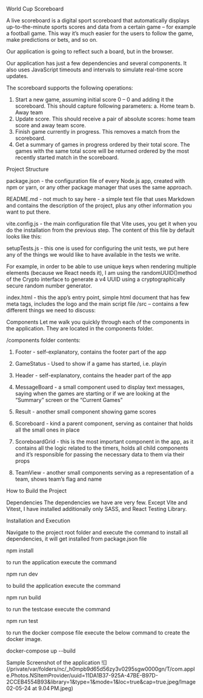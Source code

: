 World Cup Scoreboard

A live scoreboard is a digital sport scoreboard that automatically displays up-to-the-minute sports scores and data from a certain game – for example a football game. This way it’s much easier for the users to follow the game, make predictions or bets, and so on.

Our application is going to reflect such a board, but in the browser.

Our application has just a few dependencies and several components. It also uses JavaScript timeouts and intervals to simulate real-time score updates.

The scoreboard supports the following operations:
1. Start a new game, assuming initial score 0 – 0 and adding it the scoreboard.
   This should capture following parameters:
   a. Home team
   b. Away team
2. Update score. This should receive a pair of absolute scores: home team score and away
   team score.
3. Finish game currently in progress. This removes a match from the scoreboard.
4. Get a summary of games in progress ordered by their total score. The games with the same
   total score will be returned ordered by the most recently started match in the scoreboard.

Project Structure

package.json - the configuration file of every Node.js app, created with npm or yarn, or any other package manager that uses the same approach.

README.md - not much to say here - a simple text file that uses Markdown and contains the description of the project, plus any other information you want to put there.

vite.config.js - the main configuration file that Vite uses, you get it when you do the installation from the previous step. The content of this file by default looks like this:

setupTests.js - this one is used for configuring the unit tests, we put here any of the things we would like to have available in the tests we write.

For example, in order to be able to use unique keys when rendering multiple elements (because we React needs it), I am using the randomUUID()method of the Crypto interface to generate a v4 UUID using a cryptographically secure random number generator.

index.html - this the app’s entry point, simple html document that has few meta tags, includes the logo and the main script file
/src – contains a few different things we need to discuss:

Components
Let me walk you quickly through each of the components in the application. They are located in the components folder.

/components folder contents:

1. Footer - self-explanatory, contains the footer part of the app

2. GameStatus - Used to show if a game has started, i.e. playin

3. Header - self-explanatory, contains the header part of the app

4. MessageBoard - a small component used to display text messages, saying when the games are starting or if we are looking at the “Summary” screen or the “Current Games”

5. Result - another small component showing game scores

6. Scoreboard - kind a parent component, serving as container that holds all the small ones in place

7. ScoreboardGrid - this is the most important component in the app, as it contains all the logic related to the timers, holds all child components and it’s responsible for passing the necessary data to them via their props

8. TeamView - another small components serving as a representation of a team, shows team’s flag and name

How to Build the Project

Dependencies
The dependencies we have are very few. Except Vite and Vitest, I have installed additionally only SASS, and React Testing Library.

Installation and Execution

Navigate to the project root folder and execute the command to install all dependencies,
it will get installed from package.json file

npm install

to run the application execute the command

npm run dev

to build the application execute the command

npm run build

to run the testcase execute the command

npm run test

to run the docker compose file execute the below command to create the docker image.

docker-compose up --build


Sample Screenshot of the application
![](/private/var/folders/nc/_h0mpb9d65d56zy3v0295sgw0000gn/T/com.apple.Photos.NSItemProvider/uuid=11DA1B37-925A-47BE-B97D-2CCEB4554B93&library=1&type=1&mode=1&loc=true&cap=true.jpeg/Image 02-05-24 at 9.04 PM.jpeg)
